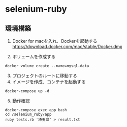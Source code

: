 # selenium-ruby
## 環境構築
1. Docker for macを入れ、Dockerを起動する
https://download.docker.com/mac/stable/Docker.dmg

2. ボリュームを作成する  
```
docker volume create --name=mysql-data
```
3. プロジェクトのルートに移動する
4. イメージを作成、コンテナを起動する  
```
docker-compose up -d
```
5. 動作確認
```
docker-compose exec app bash
cd /selenium_ruby/app
ruby tests.rb '埼玉県' > result.txt
```